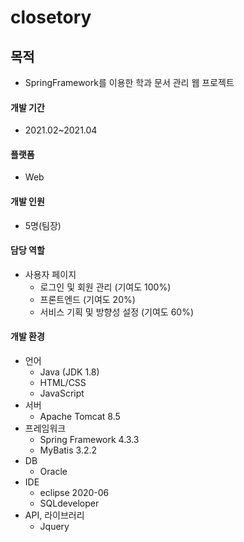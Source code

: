 # closetory

## 목적
- SpringFramework를 이용한 학과 문서 관리 웹 프로젝트

#### 개발 기간
- 2021.02~2021.04

#### 플랫폼
- Web

#### 개발 인원
- 5명(팀장)

#### 담당 역할
- 사용자 페이지
  - 로그인 및 회원 관리 (기여도 100%)
  - 프론트엔드 (기여도 20%)
  - 서비스 기획 및 방향성 설정 (기여도 60%)

#### 개발 환경
- 언어
  - Java (JDK 1.8)
  - HTML/CSS
  - JavaScript
- 서버
  - Apache Tomcat 8.5
- 프레임워크
  - Spring Framework 4.3.3
  - MyBatis 3.2.2
- DB
  - Oracle
- IDE
  - eclipse 2020-06
  - SQLdeveloper
- API, 라이브러리
  - Jquery
